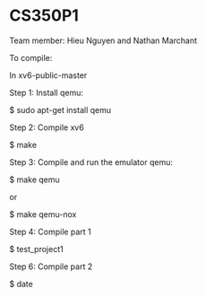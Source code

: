 # CS350P1
Team member: Hieu Nguyen and Nathan Marchant

To compile:

In xv6-public-master

Step 1: Install qemu:

$ sudo apt-get install qemu

Step 2: Compile xv6

$ make 

Step 3: Compile and run the emulator qemu:

$ make qemu

or

$ make qemu-nox

Step 4: Compile part 1 

$ test_project1

Step 6: Compile part 2

$ date
